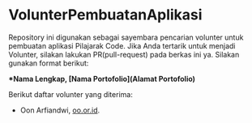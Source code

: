 # VolunterPembuatanAplikasi
Repository ini digunakan sebagai sayembara pencarian volunter untuk pembuatan aplikasi Pilajarak Code. Jika Anda tertarik untuk menjadi Volunter, silakan lakukan PR(pull-request) pada berkas ini ya. Silakan gunakan format berikut:

**\*Nama Lengkap, [Nama Portofolio](Alamat Portofolio)**
  
Berikut daftar volunter yang diterima:
* Oon Arfiandwi, [oo.or.id](https://oo.or.id).
